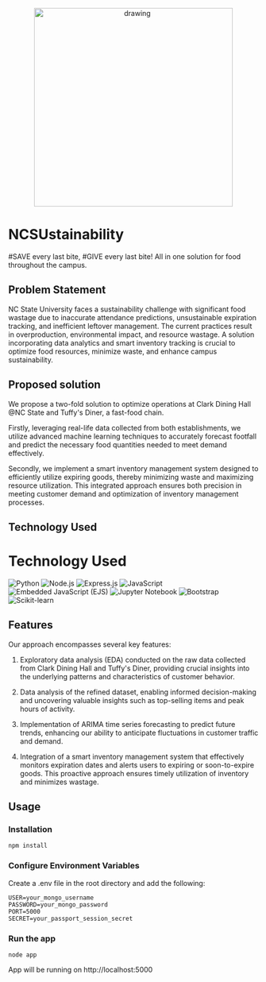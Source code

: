 <p align="center">
<img src="https://github.com/rushildpatel/NCSUstainability/blob/master/public/images/logo.png" alt="drawing" width="400"/>
</p>

# NCSUstainability
\#SAVE every last bite, \#GIVE every last bite! 
All in one solution for food throughout the campus.

## Problem Statement
NC State University faces a sustainability challenge with significant food wastage due to inaccurate attendance predictions, unsustainable expiration tracking, and inefficient leftover management. The current practices result in overproduction, environmental impact, and resource wastage. A solution incorporating data analytics and smart inventory tracking is crucial to optimize food resources, minimize waste, and enhance campus sustainability.

## Proposed solution
We propose a two-fold solution to optimize operations at Clark Dining Hall @NC State and Tuffy's Diner, a fast-food chain. 

Firstly, leveraging real-life data collected from both establishments, we utilize advanced machine learning techniques to accurately forecast footfall and predict the necessary food quantities needed to meet demand effectively.

Secondly, we implement a smart inventory management system designed to efficiently utilize expiring goods, thereby minimizing waste and maximizing resource utilization. This integrated approach ensures both precision in meeting customer demand and optimization of inventory management processes.

## Technology Used
# Technology Used

![Python](https://img.shields.io/badge/Python-3776AB?style=for-the-badge&logo=python&logoColor=white)
![Node.js](https://img.shields.io/badge/Node.js-43853D?style=for-the-badge&logo=node.js&logoColor=white)
![Express.js](https://img.shields.io/badge/Express.js-000000?style=for-the-badge&logo=express&logoColor=white)
![JavaScript](https://img.shields.io/badge/JavaScript-F7DF1E?style=for-the-badge&logo=javascript&logoColor=black)
![Embedded JavaScript (EJS)](https://img.shields.io/badge/EJS-090909?style=for-the-badge&logo=ejs&logoColor=white)
![Jupyter Notebook](https://img.shields.io/badge/Jupyter-F37626?style=for-the-badge&logo=jupyter&logoColor=white)
![Bootstrap](https://img.shields.io/badge/Bootstrap-563D7C?style=for-the-badge&logo=bootstrap&logoColor=white)
![Scikit-learn](https://img.shields.io/badge/scikit_learn-F7931E?style=for-the-badge&logo=scikit-learn&logoColor=white)


## Features
Our approach encompasses several key features:

1. Exploratory data analysis (EDA) conducted on the raw data collected from Clark Dining Hall and Tuffy's Diner, providing crucial insights into the underlying patterns and characteristics of customer behavior.

2. Data analysis of the refined dataset, enabling informed decision-making and uncovering valuable insights such as top-selling items and peak hours of activity.

3. Implementation of ARIMA time series forecasting to predict future trends, enhancing our ability to anticipate fluctuations in customer traffic and demand.

4. Integration of a smart inventory management system that effectively monitors expiration dates and alerts users to expiring or soon-to-expire goods. This proactive approach ensures timely utilization of inventory and minimizes wastage.


## Usage
### Installation
````
npm install
````
### Configure Environment Variables
Create a .env file in the root directory and add the following:
````
USER=your_mongo_username
PASSWORD=your_mongo_password
PORT=5000
SECRET=your_passport_session_secret
````
### Run the app
````
node app
````

App will be running on http://localhost:5000
